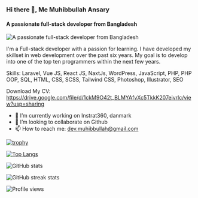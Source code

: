 ### Hi there 👋, Me Muhibbullah Ansary
#### A passionate full-stack developer from Bangladesh
![A passionate full-stack developer from Bangladesh](https://devdeeper.com/wp-content/uploads/2023/06/GitHubBanner.png)

I'm a Full-stack developer with a passion for learning. I have developed my skillset in web development over the past six years.
My goal is to develop into one of the top ten programmers within the next few years.

Skills: Laravel, Vue JS, React JS, NaxtJs, WordPress, JavaScript, PHP, PHP OOP, SQL, HTML, CSS, SCSS, Tailwind CSS, Photoshop, Illustrator, SEO

Download My CV: https://drive.google.com/file/d/1ckM9O42t_BLMYAfvXc5TkkK207eivrlc/view?usp=sharing

- 🔭 I’m currently working on Instrat360, danmark 
- 👯 I’m looking to collaborate on Github 
- 📫 How to reach me: dev.muhibbullah@gmail.com 


[![trophy](https://github-profile-trophy.vercel.app/?username=muhib116)](https://github.com/ryo-ma/github-profile-trophy)

[![Top Langs](https://github-readme-stats.vercel.app/api/top-langs/?username=muhib116)](https://github.com/anuraghazra/github-readme-stats)

![GitHub stats](https://github-readme-stats.vercel.app/api?username=muhib116&show_icons=true)  

![GitHub streak stats](https://github-readme-streak-stats.herokuapp.com/?user=muhib116)  

![Profile views](https://gpvc.arturio.dev/muhib116)  
